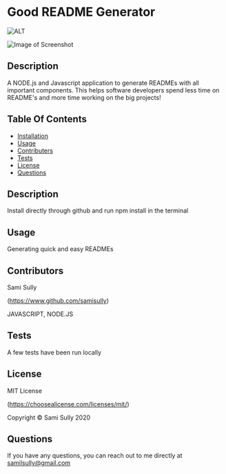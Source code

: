 # Good README Generator
![ALT](https://img.shields.io/badge/license-MIT-blue)

![Image of Screenshot](/READMEGeneratorDemo.gif)
## Description
A NODE.js and Javascript application to generate READMEs with all important components. This helps software developers spend less time on README's and more time working on the big projects!
  
## Table Of Contents
* [Installation](#Installation)
* [Usage](#Usage)
* [Contributers](#Contributors)
* [Tests](#Tests)
* [License](#License)
* [Questions](#Questions)
  
## Description
Install directly through github and run npm install in the terminal
  
## Usage
Generating quick and easy READMEs
  
## Contributors
Sami Sully

(https://www.github.com/samisully)

JAVASCRIPT, NODE.JS 
  
## Tests
A few tests have been run locally
  
## License
MIT License

(https://choosealicense.com/licenses/mit/)

Copyright © Sami Sully 2020
  
## Questions
If you have any questions, you can reach out to me directly at samilsully@gmail.com
  
